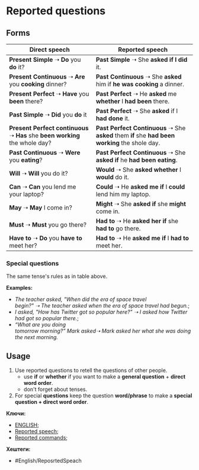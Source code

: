 
# Reported questions

## Forms

**Direct speech** | **Reported speech**
---------------|---------------
**Present Simple** ➝ **Do** you **do** it?  | **Past Simple** ➝ She **asked if I did** it.
**Present Continuous** ➝ **Are** you **cooking** dinner? | **Past Continuous** ➝ She **asked** him if **he was cooking** a dinner.
**Present Perfect** ➝ **Have** you **been** there? | **Past Perfect** ➝ He **asked** me **whether** I **had been** there.
**Past Simple** ➝ **Did** you **do** it | **Past Perfect** ➝ She **asked** if I **had done** it.
**Present Perfect continuous** ➝ **Has** she **been working** the whole day? | **Past Perfect Continuous** ➝ She **asked** them **if** she **had been working** the shole day.
**Past Continuous** ➝ **Were** you **eating**? | **Past Perfect Continuous** ➝ She **asked if** he **had been eating**.
**Will** ➝ **Will** you do it? | **Would** ➝ She **asked whether** I **would** do it.
**Can** ➝ **Can** you lend me your laptop? | **Could** ➝ He **asked me if** I **could** lend him my laptop.
**May** ➝ **May** I come in? | **Might** ➝ She **asked if** she **might** come in.
**Must** ➝ **Must** you go there? | **Had to** ➝ He **asked her if** she **had to** go there.
**Have to** ➝ **Do** you **have to** meet her? | **Had to** ➝ He **asked me if** I **had to** meet her.

### Special questions

The same tense's rules as in table above.

**Examples:**
- _The teacher asked, "When did the era of space travel begin?" ➝ The teacher asked when the era of space travel had begun._;
- _I asked, "How has Twitter got so popular here?" ➝ I asked how Twitter had got so popular there._;
- _“What are you doing tomorrow morning?” Mark asked➝ Mark asked her what she was doing the next morning._

## Usage

1) Use reported questions to retell the questions of other people.
	- use **if** or **whether** if you want to make a **general question** + **direct word order**.
	- don't forget about tenses.
2) For special **questions** keep the question **word/phrase** to make a **special question + direct word order**.


**Ключи:**
- [ENGLISH](ENGLISH);
- [Reported speech](Reported-speech);
- [Reported commands](Reported-commands);

**Хештеги:**
- #English/ReposrtedSpeach